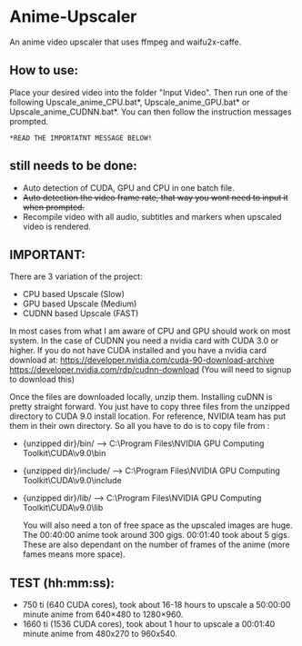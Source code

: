 # Anime-Upscaler
An anime video upscaler that uses ffmpeg and waifu2x-caffe.

## How to use: ##

Place your desired video into the folder "Input Video". Then run one of the following Upscale_anime_CPU.bat*, Upscale_anime_GPU.bat* or Upscale_anime_CUDNN.bat*. You can then follow the instruction messages prompted.

	*READ THE IMPORTATNT MESSAGE BELOW!

## still needs to be done: ##

* Auto detection of CUDA, GPU and CPU in one batch file.
* ~~Auto detection the video frame rate, that way you wont need to input it when prompted.~~
* Recompile video with all audio, subtitles and markers when upscaled video is rendered.

## IMPORTANT: ##

There are 3 variation of the project:
* CPU based Upscale (Slow)
* GPU based Upscale (Medium)
* CUDNN based Upscale (FAST)

In most cases from what I am aware of CPU and GPU should work on most system.
In the case of CUDNN you need a nvidia card with CUDA 3.0 or higher.
If you do not have CUDA installed and you have a nvidia card download at:
https://developer.nvidia.com/cuda-90-download-archive
https://developer.nvidia.com/rdp/cudnn-download (You will need to signup to download this)

Once the files are downloaded locally, unzip them. Installing cuDNN is pretty straight forward. You just have to copy three files from the unzipped directory to CUDA 9.0 install location. For reference, NVIDIA team has put them in their own directory. So all you have to do is to copy file from :
* {unzipped dir}/bin/ --> C:\Program Files\NVIDIA GPU Computing Toolkit\CUDA\v9.0\bin
* {unzipped dir}/include/ --> C:\Program Files\NVIDIA GPU Computing Toolkit\CUDA\v9.0\include
* {unzipped dir}/lib/ --> C:\Program Files\NVIDIA GPU Computing Toolkit\CUDA\v9.0\lib

	You will also need a ton of free space as the upscaled images are huge.
	The 00:40:00 anime took around 300 gigs. 00:01:40 took about 5 gigs.
	These are also dependant on the number of frames of the anime (more fames means more space).

## TEST (hh:mm:ss): ##

* 750  ti (640 CUDA cores), took about 16-18 hours to upscale a 50:00:00 minute anime from 640×480 to 1280×960.
* 1660 ti (1536 CUDA cores), took about 1 hour to upscale a 00:01:40 minute anime from 480x270 to 960x540.
